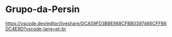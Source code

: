 # Grupo-da-Persin
https://vscode.dev/editor/liveshare/DCA59FD3B8E988CFBB0397466CFFB6DC4E9D?vscode-lang=pt-br
<!DOCTYPE html>
<html lang="pt-br">
<head>
    <meta charset="UTF-8">
    <meta name="viewport" content="width=device-width, initial-scale=1.0">
    <title>Movie</title>
    <meta name="description" content="Avalie seus filmes aqui e receba recomendações parecidas"
<body>
    
</body>
</html>
